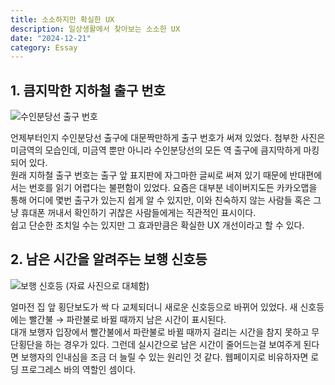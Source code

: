 ```yaml
---
title: 소소하지만 확실한 UX
description: 일상생활에서 찾아보는 소소한 UX
date: "2024-12-21"
category: Essay
---
```


## 1. 큼지막한 지하철 출구 번호

![수인분당선 출구 번호](https://github.com/user-attachments/assets/60f7b9df-cf71-4a5d-8af4-5ce1372f1615)

언제부터인지 수인분당선 출구에 대문짝만하게 출구 번호가 써져 있었다. 첨부한 사진은 미금역의 모습인데, 미금역 뿐만 아니라 수인분당선의 모든 역 출구에 큼지막하게 마킹되어 있다.  
원래 지하철 출구 번호는 출구 앞 표지판에 자그마한 글씨로 써져 있기 때문에 반대편에서는 번호를 읽기 어렵다는 불편함이 있었다. 요즘은 대부분 네이버지도든 카카오맵을 통해 어디에 몇번 출구가 있는지 쉽게 알 수 있지만, 이와 친숙하지 않는 사람들 혹은 그냥 휴대폰 꺼내서 확인하기 귀찮은 사람들에게는 직관적인 표시이다.  
쉽고 단순한 조치일 수는 있지만 그 효과만큼은 확실한 UX 개선이라고 할 수 있다.

## 2. 남은 시간을 알려주는 보행 신호등

![보행 신호등](https://github.com/user-attachments/assets/1e639a2d-ef6f-45dd-85f4-7ad7eced10a5)
(자료 사진으로 대체함)

얼마전 집 앞 횡단보도가 싹 다 교체되더니 새로운 신호등으로 바뀌어 있었다. 새 신호등에는 빨간불 → 파란불로 바뀔 때까지 남은 시간이 표시된다.  
대개 보행자 입장에서 빨간불에서 파란불로 바뀔 때까지 걸리는 시간을 참지 못하고 무단횡단을 하는 경우가 있다. 그런데 실시간으로 남은 시간이 줄어드는걸 보여주게 된다면 보행자의 인내심을 조금 더 늘릴 수 있는 원리인 것 같다. 웹페이지로 비유하자면 로딩 프로그레스 바의 역할인 셈이다.
